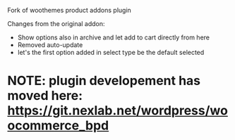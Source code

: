 Fork of woothemes product addons plugin

Changes from the original addon:

 * Show options also in archive and let add to cart directly from here
 * Removed auto-update
 * let's the first option added in select type be the default selected

# NOTE: plugin developement has moved here: https://git.nexlab.net/wordpress/woocommerce_bpd

